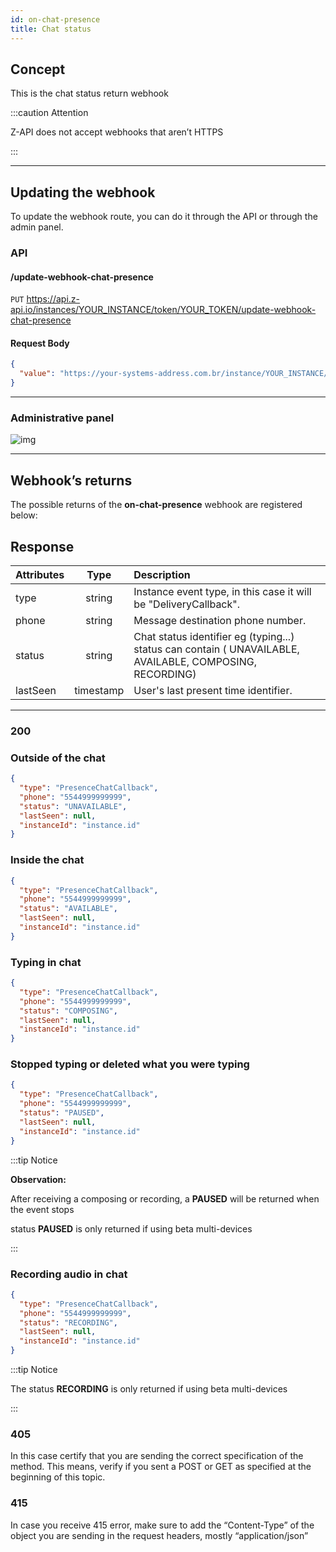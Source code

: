 ```yaml
---
id: on-chat-presence
title: Chat status 
---
```


## Concept

This is the chat status return webhook

:::caution Attention

Z-API does not accept webhooks that aren’t HTTPS

:::

---

## Updating the webhook

To update the webhook route, you can do it through the API or through the admin panel.

### API

#### /update-webhook-chat-presence

`PUT` https://api.z-api.io/instances/YOUR_INSTANCE/token/YOUR_TOKEN/update-webhook-chat-presence

#### Request Body

```json
{
  "value": "https://your-systems-address.com.br/instance/YOUR_INSTANCE/presence"
}
```

---

###  Administrative panel

![img](../../../../../img/chatPresence.png)

---

## Webhook’s returns 

The possible returns of the **on-chat-presence** webhook are registered below:

## Response

| Attributes| Type| Description |
| :-- | :-: | :-- |
| type | string | Instance event type, in this case it will be "DeliveryCallback". |
| phone | string | Message destination phone number.|
| status | string | Chat status identifier eg (typing...) status can contain ( UNAVAILABLE, AVAILABLE, COMPOSING, RECORDING) |
| lastSeen | timestamp | User's last present time identifier. |

---

### 200

### Outside of the chat 

```json
{
  "type": "PresenceChatCallback",
  "phone": "5544999999999",
  "status": "UNAVAILABLE",
  "lastSeen": null,
  "instanceId": "instance.id"
}
```

### Inside the chat

```json
{
  "type": "PresenceChatCallback",
  "phone": "5544999999999",
  "status": "AVAILABLE",
  "lastSeen": null,
  "instanceId": "instance.id"
}
```

### Typing in chat

```json
{
  "type": "PresenceChatCallback",
  "phone": "5544999999999",
  "status": "COMPOSING",
  "lastSeen": null,
  "instanceId": "instance.id"
}
```

### Stopped typing or deleted what you were typing 

```json
{
  "type": "PresenceChatCallback",
  "phone": "5544999999999",
  "status": "PAUSED",
  "lastSeen": null,
  "instanceId": "instance.id"
}
```

:::tip Notice

**Observation:**

After receiving a composing or recording, a **PAUSED** will be returned when the event stops

status **PAUSED** is only returned if using beta multi-devices

:::

### Recording audio in chat

```json
{
  "type": "PresenceChatCallback",
  "phone": "5544999999999",
  "status": "RECORDING",
  "lastSeen": null,
  "instanceId": "instance.id"
}
```

:::tip Notice

The status **RECORDING** is only returned if using beta multi-devices

:::

### 405

In this case certify that you are sending the correct specification of the method. This means, verify if you sent a POST or GET as specified at the beginning of this topic.

### 415

In case you receive 415 error, make sure to add the “Content-Type” of the object you are sending in the request headers, mostly “application/json”

<!-- ---

## Code

<iframe src="//api.apiembed.com/?source=https://raw.githubusercontent.com/Z-API/z-api-docs/main/json-examples/on-chat-presence.json&targets=all" frameborder="0" scrolling="no" width="100%" height="500px" seamless></iframe> -->
